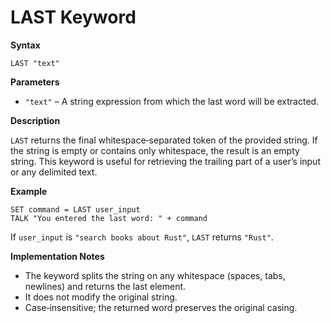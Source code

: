 # LAST Keyword

**Syntax**

```
LAST "text"
```

**Parameters**

- `"text"` – A string expression from which the last word will be extracted.

**Description**

`LAST` returns the final whitespace‑separated token of the provided string. If the string is empty or contains only whitespace, the result is an empty string. This keyword is useful for retrieving the trailing part of a user’s input or any delimited text.

**Example**

```basic
SET command = LAST user_input
TALK "You entered the last word: " + command
```

If `user_input` is `"search books about Rust"`, `LAST` returns `"Rust"`.

**Implementation Notes**

- The keyword splits the string on any whitespace (spaces, tabs, newlines) and returns the last element.
- It does not modify the original string.
- Case‑insensitive; the returned word preserves the original casing.
